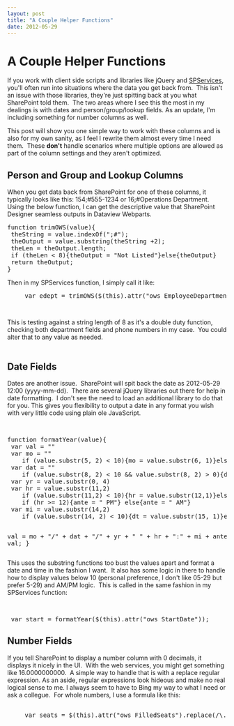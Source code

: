 ```yaml
---
layout: post
title: "A Couple Helper Functions"
date: 2012-05-29
---
```

<div><h1 class="ms-rteElement-H1">&#8203;A Couple Helper Functions</h1>
<div>
</div>
<p>If you work with client side scripts and libraries like jQuery and <a href="/web/20130419214243/http://spservices.codeplex.com/">SPServices</a>, you'll often run into situations where the data you get back from.&nbsp; This isn't an issue with those libraries, they're just spitting back at you what SharePoint told them.&nbsp; The two areas where I see this the most in my dealings is with dates and person/group/lookup fields. As an update, I'm including something for number columns as well.<br></p>
<div>
</div>
<p>This post will show you one simple way to work with these columns and is also for my own sanity, as I feel I rewrite them almost every time I need them.&nbsp; These <strong>don't</strong> handle scenarios where multiple options are allowed as part of the column settings and they aren't optimized.&nbsp; <br></p>
<div>
</div>
<p></p>
<div>
</div>
<h2 class="ms-rteElement-H2">Person and Group and Lookup Columns&nbsp;</h2>
<div>
</div>
<p>When you get data back from SharePoint for one of these columns, it typically looks like this: 154;#555-1234 or 16;#Operations Department.&nbsp; Using the below function, I can get the descriptive value that SharePoint Designer seamless outputs in Dataview Webparts.</p>
<div>
</div>
<p style="margin-left:40px"></p>
<div>
</div>
<pre>function trimOWS(value){
 theString = value.indexOf(";#");
 theOutput = value.substring(theString +2);
 theLen = theOutput.length;
 if (theLen &lt; 8){theOutput = "Not Listed"}else{theOutput}
 return theOutput;
}
</pre>
<div>
Then in my SPServices function, I simply call it like:</div>
<div style="margin-left:40px"><pre>var edept = trimOWS($(this).attr("ows_EmployeeDepartment"));<br></pre></div>
<div>
</div>
<pre><br></pre>
<div>
This is testing against a string length of 8 as it's a double duty function, checking both department fields and phone numbers in my case.&nbsp; You could alter that to any value as needed.</div>
<div>&nbsp;</div>

<h2 class="ms-rteElement-H2">Date Fields&nbsp;</h2>
<p>Dates are another issue.&nbsp; SharePoint will spit back the date as 2012-05-29 12:00 (yyyy-mm-dd).&nbsp; There are several jQuery libraries out there for help in date formatting.&nbsp; I don't see the need to load an additional library to do that for you. This gives you flexibility to output a date in any format you wish with very little code using plain ole JavaScript.&nbsp;</p>
<p style="margin-left:40px"> <br></p>
<pre>function formatYear(value){
 var val = ""
 var mo = ""
 	if (value.substr(5, 2) &lt; 10){mo = value.substr(6, 1)}else{mo = value.substr(5, 2)}
 var dat = ""
 	if (value.substr(8, 2) &lt; 10 &amp;&amp; value.substr(8, 2) &gt; 0){dat = value.substr(9, 1)}else{dat = value.substr(8, 2)}
 var yr = value.substr(0, 4)
 var hr = value.substr(11,2)
	if (value.substr(11,2) &lt; 10){hr = value.substr(12,1)}else{hr = value.substr(11,2)} 	
 	if (hr &gt;= 12){ante = " PM"} else{ante = " AM"}
 var mi = value.substr(14,2)
 	if (value.substr(14, 2) &lt; 10){dt = value.substr(15, 1)}else{dt = value.substr(14, 2)}
	 
 val = mo + "/" + dat + "/" + yr + " " + hr + ":" + mi + ante;
 return val;
}
</pre>
<p></p>
<p>This uses the substring functions too bust the values apart and format a date and time in the fashion I want.&nbsp; It also has some logic in there to handle how to display values below 10 (personal preference, I don't like 05-29 but prefer 5-29) and AM/PM logic.&nbsp; This is called in the same fashion in my SPServices function:</p>
<p style="margin-left:40px"><br></p>
<pre><div> var start = formatYear($(this).attr("ows_StartDate"));</div></pre>
<h2 class="ms-rteElement-H2">Number Fields</h2>
<p>If you tell SharePoint to display a number column with 0 decimals, it displays it nicely in the UI.&nbsp; With the web services, you might get something like 16.0000000000.&nbsp; A simple way to handle that is with a replace regular expression. As an aside, regular expressions look hideous and make no real logical sense to me. I always seem to have to Bing my way to what I need or ask a collegue.&nbsp; For whole numbers, I use a formula like this:</p>
<p style="margin-left:40px"></p>
<pre> <div style="margin-left:40px">var seats = $(this).attr("ows_FilledSeats").replace(/\..*/g, "");</div></pre>
